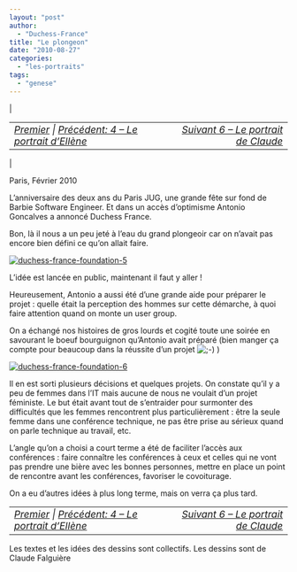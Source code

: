 ```yaml
---
layout: "post"
author: 
  - "Duchess-France"
title: "Le plongeon"
date: "2010-08-27"
categories: 
  - "les-portraits"
tags: 
  - "genese"
---
```


| <table border="0" width="100%"><tbody><tr><td style="font-size: 110%; font-style: italic; text-align: left;"><a href="http://www.duchess-france.org/rencontre-a-devoxx/">Premier</a> | <a href="http://www.duchess-france.org/portrait-ellene-dijoux/">Précédent: 4 – Le portrait d’Ellène</a></td><td style="font-size: 110%; font-style: italic; text-align: right;"><a href="http://www.duchess-france.org/portrait-claude-falguiere/">Suivant 6 – Le portrait de Claude</a></td></tr></tbody></table> |

Paris, Février 2010

L’anniversaire des deux ans du Paris JUG, une grande fête sur fond de Barbie Software Engineer. Et dans un accès d’optimisme Antonio Goncalves a annoncé Duchess France.

Bon, là il nous a un peu jeté à l’eau du grand plongeoir car on n’avait pas encore bien défini ce qu’on allait faire.

[![duchess-france-foundation-5](/assets/2010/08/2010-08-27-le-plongeon/4916204663_d9e37f5570.jpg)](http://www.flickr.com/photos/jduchess/4916204663/ "duchess-france-foundation-5 by jDuchess, on Flickr")

L’idée est lancée en public, maintenant il faut y aller !

Heureusement, Antonio a aussi été d’une grande aide pour préparer le projet : quelle était la perception des hommes sur cette démarche, à quoi faire attention quand on monte un user group.

On a échangé nos histoires de gros lourds et cogité toute une soirée en savourant le boeuf bourguignon qu’Antonio avait préparé (bien manger ça compte pour beaucoup dans la réussite d’un projet ![;-)](/assets/2010/08/2010-08-27-le-plongeon/icon_wink.gif) )

[![duchess-france-foundation-6](/assets/2010/08/2010-08-27-le-plongeon/4922882609_ddbf216460.jpg)](http://www.flickr.com/photos/jduchess/4922882609/ "duchess-france-foundation-6 by jDuchess, on Flickr")

Il en est sorti plusieurs décisions et quelques projets. On constate qu’il y a peu de femmes dans l’IT mais aucune de nous ne voulait d’un projet féministe. Le but était avant tout de s’entraider pour surmonter des difficultés que les femmes rencontrent plus particulièrement : être la seule femme dans une conférence technique, ne pas être prise au sérieux quand on parle technique au travail, etc.

L’angle qu’on a choisi a court terme a été de faciliter l’accès aux conférences : faire connaître les conférences à ceux et celles qui ne vont pas prendre une bière avec les bonnes personnes, mettre en place un point de rencontre avant les conférences, favoriser le covoiturage.

On a eu d’autres idées à plus long terme, mais on verra ça plus tard.

<table border="0" width="100%"><tbody><tr><td style="font-size: 110%; font-style: italic; text-align: left;"><a href="http://www.duchess-france.org/rencontre-a-devoxx/">Premier</a> | <a href="http://www.duchess-france.org/portrait-ellene-dijoux/">Précédent: 4 – Le portrait d’Ellène</a></td><td style="font-size: 110%; font-style: italic; text-align: right;"><a href="http://www.duchess-france.org/portrait-claude-falguiere/">Suivant 6 – Le portrait de Claude</a></td></tr></tbody></table>

Les textes et les idées des dessins sont collectifs. Les dessins sont de Claude Falguière
